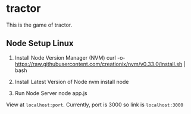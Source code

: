 # tractor

This is the game of tractor.

## Node Setup Linux

1. Install Node Version Manager (NVM)
curl -o- https://raw.githubusercontent.com/creationix/nvm/v0.33.0/install.sh | bash

2. Install Latest Version of Node
nvm install node

3. Run Node Server
node app.js

View at `localhost:port`. Currently, port is 3000 so link is `localhost:3000`


